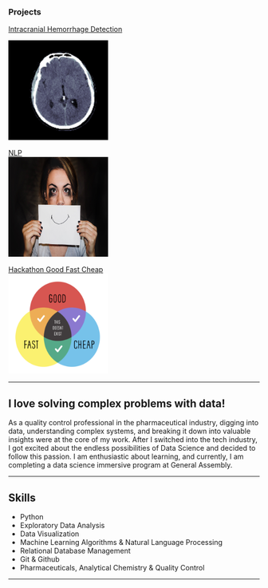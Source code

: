 


### Projects 

[Intracranial Hemorrhage Detection](https://github.com/kbojo/Intracranial-Hemorrhage-Detection)<br/>

<img src="images/Screen Shot 2019-11-30 at 5.18.54 PM.png?raw=true" width="200" height="200"/>

[NLP](https://github.com/kbojo/Project_3-NLP)<br/>
<img src="images/depression_cover.jpg?raw=true" width="200" height="200"/>

[Hackathon Good Fast Cheap](https://github.com/kbojo/Project_4-Hackathon-Good-Fast-Cheap)<br/>
<img src="images/Screen Shot 2019-12-12 at 8.47.29 AM.png?raw=true" width="200" height="200"/>

---


## I love solving complex problems with data!
As a quality control professional in the pharmaceutical industry, digging into data, understanding complex systems, and breaking it down into valuable insights were at the core of my work.
After I switched into the tech industry, I got excited about the endless possibilities of Data Science and decided to follow this passion. I am enthusiastic about learning, and currently, I am completing a data science immersive program at General Assembly.

---

## Skills
- Python
- Exploratory Data Analysis
- Data Visualization
- Machine Learning Algorithms & Natural Language Processing
- Relational Database Management
- Git & Github
- Pharmaceuticals, Analytical Chemistry & Quality Control 

---
